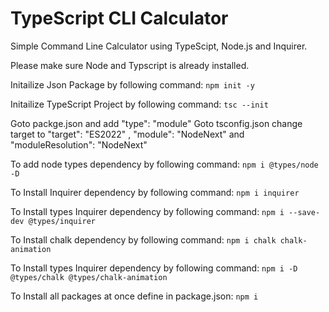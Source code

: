 # TypeScript CLI Calculator
 Simple Command Line Calculator using TypeScipt, Node.js and Inquirer.

Please make sure Node and Typscript is already installed.

Initailize Json Package by following command:
        `npm init -y`

Initailize TypeScript Project by following command:
        `tsc --init`

Goto packge.json and add  "type": "module"
Goto tsconfig.json change target to "target": "ES2022" , "module": "NodeNext" and "moduleResolution": "NodeNext"

To add node types dependency by following command:
        `npm i @types/node -D`

To Install Inquirer dependency by following command:
        `npm i inquirer`

To Install types Inquirer dependency by following command:
        `npm i --save-dev @types/inquirer`

To Install chalk dependency by following command:
        `npm i chalk chalk-animation`

To Install types Inquirer dependency by following command:
        `npm i -D @types/chalk @types/chalk-animation`

To Install all packages at once define in package.json:
        `npm i`

